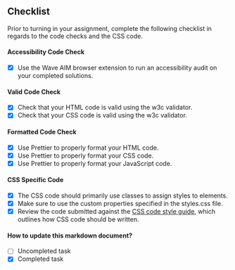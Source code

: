 ## Checklist

Prior to turning in your assignment, complete the following checklist in regards to the code checks and the CSS code.

#### Accessibility Code Check

- [X] Use the Wave AIM browser extension to run an accessibility audit on your completed solutions.

#### Valid Code Check

- [X] Check that your HTML code is valid using the w3c validator.
- [X] Check that your CSS code is valid using the w3c validator.

#### Formatted Code Check

- [X] Use Prettier to properly format your HTML code.
- [X] Use Prettier to properly format your CSS code.
- [X] Use Prettier to properly format your JavaScript code.

#### CSS Specific Code

- [X] The CSS code should primarily use classes to assign styles to elements.
- [X] Make sure to use the custom properties specified in the styles.css file.
- [X] Review the code submitted against the [CSS code style guide](https://github.com/airbnb/css#css), which outlines how CSS code should be written.

#### How to update this markdown document?

- [ ] Uncompleted task
- [x] Completed task
